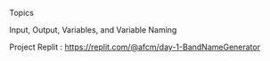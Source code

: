 Topics

Input, Output, Variables, and Variable Naming

Project Replit : https://replit.com/@afcm/day-1-BandNameGenerator
